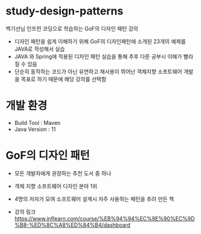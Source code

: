 # study-design-patterns
백기선님 인프런 코딩으로 학습하는 GoF의 디자인 패턴 강의

* 디자인 패턴을 쉽게 이해하기 위해 GoF의 디자인패턴에 소개된 23개의 예제를 JAVA로 작성해서 실습
* JAVA 와 Spring에 적용된 디자인 패턴 실습을 통해 추후 다른 공부시 이해가 빨라질 수 있음
* 단순히 동작하는 코드가 아닌 유연하고 재사용이 뛰어난 객체지향 소프트웨어 개발을 목표로 하기 때문에 해당 강의를 선택함

# 개발 환경
* Build Tool : Maven
* Java Version : 11

# GoF의 디자인 패턴
* 모든 개발자에게 권장하는 추천 도서 중 하나
* 객체 지향 소프트웨어 디자인 분야 1위
* 4명의 저자가 모여 소프트웨어 설계시 자주 사용하는 패턴을 추려 만든 책

* 강의 링크
https://www.inflearn.com/course/%EB%94%94%EC%9E%90%EC%9D%B8-%ED%8C%A8%ED%84%B4/dashboard
